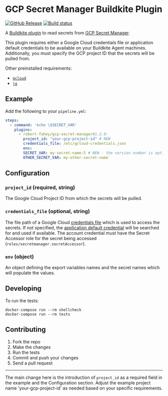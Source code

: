 # GCP Secret Manager Buildkite Plugin

[![GitHub Release](https://img.shields.io/github/release/robert-fahey/gcp-secret-manager-buildkite-plugin.svg)](https://github.com/robert-fahey/gcp-secret-manager-buildkite-plugin/releases) [![Build status](https://badge.buildkite.com/2d6dda24352064bc947c7affb868734d615bafeecb22102007.svg?branch=master)]()

A [Buildkite plugin](https://buildkite.com/docs/agent/v3/plugins) to read secrets from [GCP Secret Manager](https://cloud.google.com/secret-manager).

This plugin requires either a Google Cloud credentials file or application default credentials to be available on your Buildkite Agent machines. Additionally, you must specify the GCP project ID that the secrets will be pulled from.

Other preinstalled requirements:

- [`gcloud`](https://cloud.google.com/sdk/)
- [`jq`](https://stedolan.github.io/jq/)

## Example

Add the following to your `pipeline.yml`:

```yml
steps:
  - command: 'echo \$SECRET_VAR'
    plugins:
      - robert-fahey/gcp-secret-manager#1.2.0:
        project_id: "your-gcp-project-id" # NEW
        credentials_file: /etc/gcloud-credentials.json
        env:
        SECRET_VAR: my-secret-name:5 # NEW - the version number is optional
        OTHER_SECRET_VAR: my-other-secret-name`
```

## Configuration

### `project_id` (required, string)

The Google Cloud Project ID from which the secrets will be pulled.

### `credentials_file` (optional, string)

The file path of a Google Cloud [credentials file](https://developers.google.com/workspace/guides/create-credentials#create_credentials_for_a_service_account) which is used to access the secrets. If not specified, the [application default credential](https://cloud.google.com/docs/authentication/application-default-credentials) will be searched for and used if available. The account credential must have the Secret Accessor role for the secret being accessed (`roles/secretmanager.secretAccessor`).

### `env` (object)

An object defining the export variables names and the secret names which will populate the values.

## Developing

To run the tests:

```shell
docker-compose run --rm shellcheck
docker-compose run --rm tests
```

## Contributing

1.  Fork the repo
2.  Make the changes
3.  Run the tests
4.  Commit and push your changes
5.  Send a pull request

---

The main change here is the introduction of `project_id` as a required field in the example and the Configuration section. Adjust the example project name 'your-gcp-project-id' as needed based on your specific requirements.
